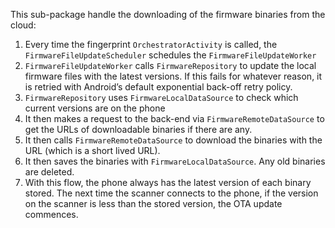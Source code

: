 This sub-package handle the downloading of the firmware binaries from the cloud:

1. Every time the fingerprint `OrchestratorActivity` is called, the `FirmwareFileUpdateScheduler` schedules the `FirmwareFileUpdateWorker`
2. `FirmwareFileUpdateWorker` calls `FirmwareRepository` to update the local firmware files with the latest versions. If this fails for whatever reason, it is retried with Android’s default exponential back-off retry policy.
3. `FirmwareRepository` uses `FirmwareLocalDataSource` to check which current versions are on the phone
4. It then makes a request to the back-end via `FirmwareRemoteDataSource` to get the URLs of downloadable binaries if there are any.
5. It then calls `FirmwareRemoteDataSource` to download the binaries with the URL (which is a short lived URL).
6. It then saves the binaries with `FirmwareLocalDataSource`. Any old binaries are deleted.
7. With this flow, the phone always has the latest version of each binary stored. The next time the scanner connects to the phone, if the version on the scanner is less than the stored version, the OTA update commences.
